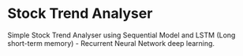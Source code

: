 # Stock Trend Analyser
Simple Stock Trend Analyser using Sequential Model and LSTM (Long short-term memory) - Recurrent Neural Network deep learning. 
